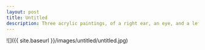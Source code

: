 ```yaml
---
layout: post
title: Untitled
description: Three acrylic paintings, of a right ear, an eye, and a left ear.
---
```


![]({{ site.baseurl }}/images/untitled/untitled.jpg)
